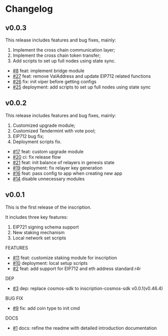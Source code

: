 # Changelog

## v0.0.3
This release includes features and bug fixes, mainly:
1. Implement the cross chain communication layer;
2. Implement the cross chain token transfer;
3. Add scripts to set up full nodes using state sync.

* [\#8](https://github.com/bnb-chain/inscription/pull/8) feat: implement bridge module
* [\#27](https://github.com/bnb-chain/inscription/pull/27) feat: remove ValAddress and update EIP712 related functions
* [\#26](https://github.com/bnb-chain/inscription/pull/26) fix: init viper before getting configs
* [\#25](https://github.com/bnb-chain/inscription/pull/25) deployment: add scripts to set up full nodes using state sync

## v0.0.2
This release includes features and bug fixes, mainly:
1. Customized upgrade module;
2. Customized Tendermint with vote pool;
3. EIP712 bug fix;
4. Deployment scripts fix.

* [\#17](https://github.com/bnb-chain/inscription/pull/17) feat: custom upgrade module
* [\#20](https://github.com/bnb-chain/inscription/pull/20) ci: fix release flow
* [\#21](https://github.com/bnb-chain/inscription/pull/21) feat: init balance of relayers in genesis state
* [\#19](https://github.com/bnb-chain/inscription/pull/19) deployment: fix relayer key generation
* [\#16](https://github.com/bnb-chain/inscription/pull/16) feat: pass config to app when creating new app
* [\#14](https://github.com/bnb-chain/inscription/pull/16) disable unnecessary modules


## v0.0.1
This is the first release of the inscription.

It includes three key features:
1. EIP721 signing schema support
2. New staking mechanism
3. Local network set scripts


FEATURES
* [\#11](https://github.com/bnb-chain/inscription/pull/11) feat: customize staking module for inscription 
* [\#10](https://github.com/bnb-chain/inscription/pull/10) deployment: local setup scripts
* [\#2](https://github.com/bnb-chain/inscription/pull/2) feat: add support for EIP712 and eth address standard r4r

DEP
* [\#3](https://github.com/bnb-chain/inscription/pull/3) dep: replace cosmos-sdk to inscription-cosmos-sdk v0.0.1(v0.46.4)

BUG FIX
* [\#9](https://github.com/bnb-chain/inscription/pull/9) fix: add coin type to init cmd

DOCS
* [\#1](https://github.com/bnb-chain/inscription/pull/1) docs: refine the readme with detailed introduction documentation
